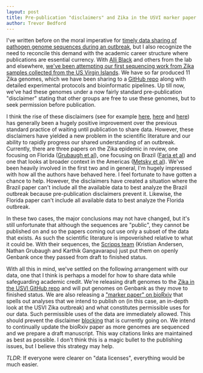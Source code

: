 ```yaml
---
layout: post
title: Pre-publication "disclaimers" and Zika in the USVI marker paper
author: Trevor Bedford
---
```


I've written before on the moral imperative for [timely data sharing of pathogen genome sequences during an outbreak](/blog/scientific-publishing-practices/), but I also recognize the need to reconcile this demand with the academic career structure where publications are essential currency. With [Alli Black](/team/allison-black) and others from the lab and elsewhere, [we've been attempting our first sequencing work from Zika samples collected from the US Virgin Islands](/blog/sequencing-lab/). We have so far produced 11 Zika genomes, which we have been sharing to a [GitHub repo](https://github.com/blab/zika-seq) along with detailed experimental protocols and bioinformatic pipelines. Up till now, we've had these genomes under a now fairly standard pre-publication "disclaimer" stating that other groups are free to use these genomes, but to seek permission before publication.

I think the rise of these disclaimers (see for example [here](https://github.com/zibraproject/zibraproject.github.io/tree/master/data/consensus), [here](http://virological.org/t/33-zika-virus-genomes-sequenced-from-patient-and-pooled-mosquito-samples/372) and [here](https://github.com/jtladner/ZIKA_Florida/tree/master/sequences)) has generally been a hugely positive improvement over the previous standard practice of waiting until publication to share data. However, these disclaimers have yielded a new problem in the scientific literature and our ability to rapidly progress our shared understanding of an outbreak. Currently, there are three papers on the Zika epidemic in review, one focusing on Florida ([Grubaugh et al](http://dx.doi.org/10.1101/104794)), one focusing on Brazil ([Faria et al](http://dx.doi.org/10.1101/105171)) and one that looks at broader context in the Americas ([Metsky et al](http://doi.org/10.1101/109348)). We've been heavily involved in the first two and in general, I'm hugely impressed with how all the authors have behaved here. I feel fortunate to have gotten a chance to help. However, the disclaimers have created a situation where the Brazil paper can't include all the available data to best analyze the Brazil outbreak because pre-publication disclaimers prevent it. Likewise, the Florida paper can't include all available data to best analyze the Florida outbreak.

In these two cases, the major conclusions may not have changed, but it's still unfortunate that although the sequences are "public", they cannot be published on and so the papers coming out use only a subset of the data that exists. As such the scientific literature is impoverished relative to what it could be. With their sequences, the [Scripps team](http://andersen-lab.com/) (Kristian Andersen, Nathan Grubaugh and Karthik Gangavarapu) just put them on openly Genbank once they passed from draft to finished status.

With all this in mind, we've settled on the following arrangement with our data, one that I think is perhaps a model for how to share data while safeguarding academic credit. We're releasing draft genomes to the [Zika in the USVI GitHub repo](https://github.com/blab/zika-usvi) and will put genomes on Genbank as they move to finished status. We are also releasing a ["marker paper" on bioRxiv](/papers/black-zika-in-usvi) that spells out analyses that we intend to publish on (in this case, an in-depth look at the USVI Zika outbreak) and what constitutes permissible uses for our data. Such permissible uses of the data are immediately allowed. This should prevent the disclaimer [blocking](https://en.wikipedia.org/wiki/Blocking_(computing)) that is currently going on. We intend to continually update the bioRxiv paper as more genomes are sequenced and we prepare a draft manuscript. This way citations links are maintained as best as possible. I don't think this is a magic bullet to the publishing issues, but I believe this strategy may help.

*TLDR*: If everyone were clearer on "data licenses", everything would be much easier.
